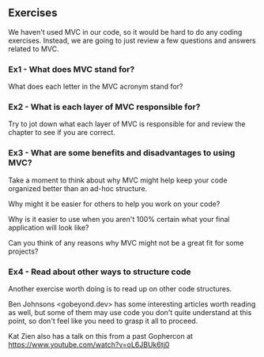 ## Exercises

We haven't used MVC in our code, so it would be hard to do any coding exercises. Instead, we are going to just review a few questions and answers related to MVC.


### Ex1 - What does MVC stand for?

What does each letter in the MVC acronym stand for?

### Ex2 - What is each layer of MVC responsible for?

Try to jot down what each layer of MVC is responsible for and review the chapter to see if you are correct.

### Ex3 - What are some benefits and disadvantages to using MVC?

Take a moment to think about why MVC might help keep your code organized better than an ad-hoc structure.

Why might it be easier for others to help you work on your code?

Why is it easier to use when you aren't 100% certain what your final application will look like?

Can you think of any reasons why MVC might not be a great fit for some projects?

### Ex4 - Read about other ways to structure code

Another exercise worth doing is to read up on other code structures.

Ben Johnsons <gobeyond.dev> has some interesting articles worth reading as well, but some of them may use code you don't quite understand at this point, so don't feel like you need to grasp it all to proceed.

Kat Zien also has a talk on this from a past Gophercon at <https://www.youtube.com/watch?v=oL6JBUk6tj0>
